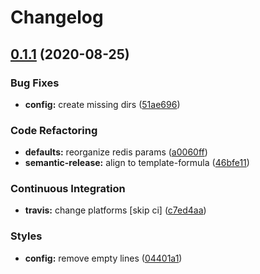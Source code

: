 # Changelog

## [0.1.1](https://github.com/saltstack-formulas/rspamd-formula/compare/v0.1.0...v0.1.1) (2020-08-25)


### Bug Fixes

* **config:** create missing dirs ([51ae696](https://github.com/saltstack-formulas/rspamd-formula/commit/51ae696675204b9075c495294908822a24da4a2c))


### Code Refactoring

* **defaults:** reorganize redis params ([a0060ff](https://github.com/saltstack-formulas/rspamd-formula/commit/a0060ff4f4daed88c796c2c5a14c798393610a62))
* **semantic-release:** align to template-formula ([46bfe11](https://github.com/saltstack-formulas/rspamd-formula/commit/46bfe11337c1239d16e20d8fcf1ce1517bd5b235))


### Continuous Integration

* **travis:** change platforms [skip ci] ([c7ed4aa](https://github.com/saltstack-formulas/rspamd-formula/commit/c7ed4aa683d6430fd6cc6cdb810bae1e56ee7fc3))


### Styles

* **config:** remove empty lines ([04401a1](https://github.com/saltstack-formulas/rspamd-formula/commit/04401a1fdd6b89f086bb07939c320a6c0b9d0166))
